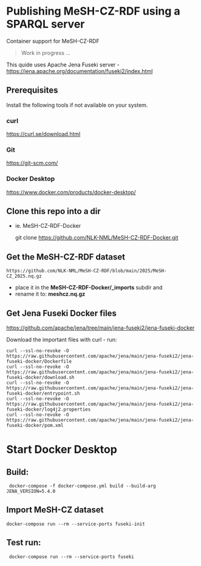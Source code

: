 # Publishing MeSH-CZ-RDF using a SPARQL server
Container support for MeSH-CZ-RDF

> Work in progress ...

This quide uses Apache Jena Fuseki server - https://jena.apache.org/documentation/fuseki2/index.html

## Prerequisites

Install the following tools if not available on your system.

### curl

https://curl.se/download.html

### Git

https://git-scm.com/

### Docker Desktop

https://www.docker.com/products/docker-desktop/

## Clone this repo into a dir 
- ie. MeSH-CZ-RDF-Docker

     git clone https://github.com/NLK-NML/MeSH-CZ-RDF-Docker.git

## Get the MeSH-CZ-RDF dataset

    https://github.com/NLK-NML/MeSH-CZ-RDF/blob/main/2025/MeSH-CZ_2025.nq.gz

- place it in the **MeSH-CZ-RDF-Docker/_imports** subdir and
- rename it to: **meshcz.nq.gz**

## Get Jena Fuseki Docker files

https://github.com/apache/jena/tree/main/jena-fuseki2/jena-fuseki-docker

Download the important files with curl - run:

```
curl --ssl-no-revoke -O https://raw.githubusercontent.com/apache/jena/main/jena-fuseki2/jena-fuseki-docker/Dockerfile
curl --ssl-no-revoke -O https://raw.githubusercontent.com/apache/jena/main/jena-fuseki2/jena-fuseki-docker/download.sh
curl --ssl-no-revoke -O https://raw.githubusercontent.com/apache/jena/main/jena-fuseki2/jena-fuseki-docker/entrypoint.sh
curl --ssl-no-revoke -O https://raw.githubusercontent.com/apache/jena/main/jena-fuseki2/jena-fuseki-docker/log4j2.properties
curl --ssl-no-revoke -O https://raw.githubusercontent.com/apache/jena/main/jena-fuseki2/jena-fuseki-docker/pom.xml
```

# Start Docker Desktop

## Build:

     docker-compose -f docker-compose.yml build --build-arg JENA_VERSION=5.4.0

## Import MeSH-CZ dataset

	docker-compose run --rm --service-ports fuseki-init

## Test run:

     docker-compose run --rm --service-ports fuseki










